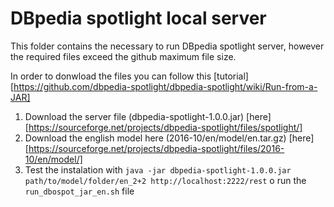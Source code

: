 # DBpedia spotlight local server
This folder contains the necessary to run DBpedia spotlight server, however the required files exceed the github maximum file size.

In order to donwload the files you can follow this [tutorial][https://github.com/dbpedia-spotlight/dbpedia-spotlight/wiki/Run-from-a-JAR]

1. Download the server file (dbpedia-spotlight-1.0.0.jar) [here][https://sourceforge.net/projects/dbpedia-spotlight/files/spotlight/]
2. Download the english model here (2016-10/en/model/en.tar.gz) [here][https://sourceforge.net/projects/dbpedia-spotlight/files/2016-10/en/model/]
3. Test the instalation with `java -jar dbpedia-spotlight-1.0.0.jar path/to/model/folder/en_2+2 http://localhost:2222/rest` o run the `run_dbospot_jar_en.sh` file